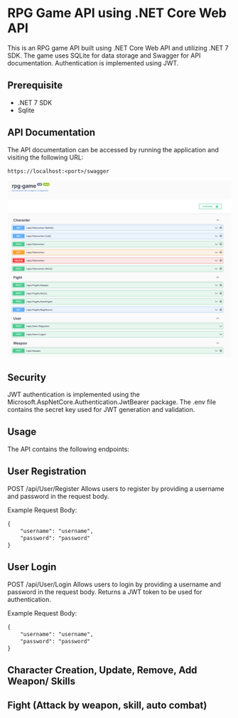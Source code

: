 # RPG Game API using .NET Core Web API

This is an RPG game API built using .NET Core Web API and utilizing .NET 7 SDK. The game uses SQLite for data storage and Swagger for API documentation. Authentication is implemented using JWT.

## Prerequisite

- .NET 7 SDK
- Sqlite

## API Documentation

The API documentation can be accessed by running the application and visiting the following URL:

```
https://localhost:<port>/swagger
```

![swagger_test.png](https://github.com/miyuki19/rpg-game/blob/main/swagger_test.PNG)

## Security

JWT authentication is implemented using the Microsoft.AspNetCore.Authentication.JwtBearer package.
The .env file contains the secret key used for JWT generation and validation.

## Usage

The API contains the following endpoints:

## User Registration

POST /api/User/Register
Allows users to register by providing a username and password in the request body.

Example Request Body:

```
{
    "username": "username",
    "password": "password"
}
```

## User Login

POST /api/User/Login
Allows users to login by providing a username and password in the request body. Returns a JWT token to be used for authentication.

Example Request Body:

```
{
    "username": "username",
    "password": "password"
}
```

## Character Creation, Update, Remove, Add Weapon/ Skills

## Fight (Attack by weapon, skill, auto combat)


